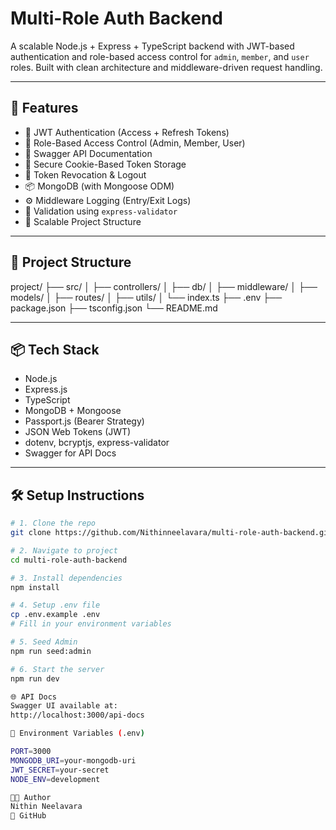# Multi-Role Auth Backend

A scalable Node.js + Express + TypeScript backend with JWT-based authentication and role-based access control for `admin`, `member`, and `user` roles. Built with clean architecture and middleware-driven request handling.

---

## 🚀 Features

- 🔐 JWT Authentication (Access + Refresh Tokens)
- 👥 Role-Based Access Control (Admin, Member, User)
- 🧾 Swagger API Documentation
- 🍪 Secure Cookie-Based Token Storage
- 🔄 Token Revocation & Logout
- 📦 MongoDB (with Mongoose ODM)
- ⚙️ Middleware Logging (Entry/Exit Logs)
- 🧪 Validation using `express-validator`
- 📁 Scalable Project Structure

---

## 📁 Project Structure

project/
├── src/
│ ├── controllers/
│ ├── db/
│ ├── middleware/
│ ├── models/
│ ├── routes/
│ ├── utils/
│ └── index.ts
├── .env
├── package.json
├── tsconfig.json
└── README.md


---

## 📦 Tech Stack

- Node.js
- Express.js
- TypeScript
- MongoDB + Mongoose
- Passport.js (Bearer Strategy)
- JSON Web Tokens (JWT)
- dotenv, bcryptjs, express-validator
- Swagger for API Docs

---

## 🛠️ Setup Instructions

```bash
# 1. Clone the repo
git clone https://github.com/Nithinneelavara/multi-role-auth-backend.git

# 2. Navigate to project
cd multi-role-auth-backend

# 3. Install dependencies
npm install

# 4. Setup .env file
cp .env.example .env
# Fill in your environment variables

# 5. Seed Admin
npm run seed:admin

# 6. Start the server
npm run dev

🌐 API Docs
Swagger UI available at:
http://localhost:3000/api-docs

📜 Environment Variables (.env)

PORT=3000
MONGODB_URI=your-mongodb-uri
JWT_SECRET=your-secret
NODE_ENV=development

👨‍💻 Author
Nithin Neelavara
🔗 GitHub

